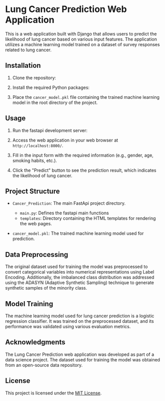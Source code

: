 # Lung Cancer Prediction Web Application

This is a web application built with Django that allows users to predict the likelihood of lung cancer based on various input features. The application utilizes a machine learning model trained on a dataset of survey responses related to lung cancer.

## Installation

1. Clone the repository:


2. Install the required Python packages:


3. Place the `cancer_model.pkl` file containing the trained machine learning model in the root directory of the project.

## Usage

1. Run the fastapi development server:


2. Access the web application in your web browser at `http://localhost:8000/`.

3. Fill in the input form with the required information (e.g., gender, age, smoking habits, etc.).

4. Click the "Predict" button to see the prediction result, which indicates the likelihood of lung cancer.

## Project Structure

- `Cancer_Prediction`: The main FastApi project directory.

  - `main.py`: Defines the fastapi main functions
  - `templates`: Directory containing the HTML templates for rendering the web pages.
- `cancer_model.pkl`: The trained machine learning model used for prediction.

## Data Preprocessing

The original dataset used for training the model was preprocessed to convert categorical variables into numerical representations using Label Encoding. Additionally, the imbalanced class distribution was addressed using the ADASYN (Adaptive Synthetic Sampling) technique to generate synthetic samples of the minority class.

## Model Training

The machine learning model used for lung cancer prediction is a logistic regression classifier. It was trained on the preprocessed dataset, and its performance was validated using various evaluation metrics.

## Acknowledgments

The Lung Cancer Prediction web application was developed as part of a data science project. The dataset used for training the model was obtained from an open-source data repository.

## License

This project is licensed under the [MIT License](LICENSE).
